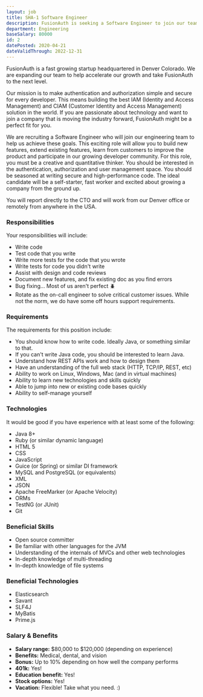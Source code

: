 ```yaml
---
layout: job
title: SHA-1 Software Engineer
description: FusionAuth is seeking a Software Engineer to join our team. Learn about this position and apply today.
department: Engineering
baseSalary: 80000
id: 2
datePosted: 2020-04-21
dateValidThrough: 2022-12-31
---
```


FusionAuth is a fast growing startup headquartered in Denver Colorado. We are expanding our team to help accelerate our growth and take FusionAuth to the next level.
 
Our mission is to make authentication and authorization simple and secure for every developer. This means building the best IAM (Identity and Access Management) and CIAM (Customer Identity and Access Management) solution in the world. If you are passionate about technology and want to join a company that is moving the industry forward, FusionAuth might be a perfect fit for you. 

We are recruiting a Software Engineer who will join our engineering team to help us achieve these goals. This exciting role will allow you to build new features, extend existing features, learn from customers to improve the product and participate in our growing developer community. For this role, you must be a creative and quantitative thinker. You should be interested in the authentication, authorization and user management space. You should be seasoned at writing secure and high-performance code. The ideal candidate will be a self-starter, fast worker and excited about growing a company from the ground up.

You will report directly to the CTO and will work from our Denver office or remotely from anywhere in the USA.  

### Responsibilities

Your responsibilities will include:

* Write code 
* Test code that you write
* Write more tests for the code that you wrote
* Write tests for code you didn't write
* Assist with design and code reviews
* Document new features, and fix existing doc as you find errors
* Bug fixing... Most of us aren't perfect 🪲
* Rotate as the on-call engineer to solve critical customer issues. While not the norm, we do have some off hours support requirements.

### Requirements

The requirements for this position include:

* You should know how to write code. Ideally Java, or something similar to that. 
* If you can't write Java code, you should be interested to learn Java.
* Understand how REST APIs work and how to design them
* Have an understanding of the full web stack (HTTP, TCP/IP, REST, etc)
* Ability to work on Linux, Windows, Mac (and in virtual machines)
* Ability to learn new technologies and skills quickly
* Able to jump into new or existing code bases quickly
* Ability to self-manage yourself

### Technologies

It would be good if you have experience with at least some of the following:

* Java 8+
* Ruby (or similar dynamic language)
* HTML 5
* CSS
* JavaScript
* Guice (or Spring) or similar DI framework
* MySQL and PostgreSQL (or equivalents)
* XML
* JSON
* Apache FreeMarker (or Apache Velocity)
* ORMs
* TestNG (or JUnit)
* Git

### Beneficial Skills

* Open source committer
* Be familiar with other languages for the JVM
* Understanding of the internals of MVCs and other web technologies
* In-depth knowledge of multi-threading
* In-depth knowledge of file systems

### Beneficial Technologies

* Elasticsearch
* Savant
* SLF4J
* MyBatis
* Prime.js

### Salary & Benefits

* **Salary range:** $80,000 to $120,000 (depending on experience) 
* **Benefits:** Medical, dental, and vision
* **Bonus:** Up to 10% depending on how well the company performs
* **401k:** Yes!
* **Education benefit:** Yes!
* **Stock options:** Yes!
* **Vacation:** Flexible! Take what you need. :)
